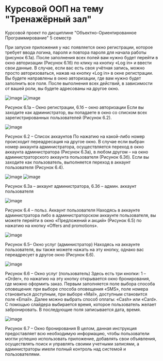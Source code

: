 # Курсовой ООП на тему "Тренажёрный зал"
 Курсовой проект по дисциплине "Объектно-Ориентированное Программирование" 5 семестр

При запуске приложения у нас появляется окно регистрации, которое требует ввода логина, пароля и повтора пароля для начала работы (рисунок 6.1а).
После заполнения всех полей вам нужно будет перейти в окно авторизации (Рисунок 6.1б) по клику на кнопку «Log in» и ввести свои данные.
В случае, если вас есть своя учётная запись, можно просто авторизоваться, нажав на кнопку «Log in» в окне регистрации. Вы будете направлены в окно авторизации, где вам нужно будет заполнить все поля. После выполнения всех действий, в зависимости от вашей роли, вы будете адресованы на другое окно.

  ![image](https://github.com/user-attachments/assets/9c92464b-257e-4bee-b056-67db92f2bfa3)
  ![image](https://github.com/user-attachments/assets/d8663593-8023-4337-b1d0-7eda01ae80fd)

Рисунок 6.1а – Окно регистрации, 6.1б – окно авторизации
Если вы заходите как администратор, вы попадаете в окно со списком всех зарегистрированных пользователей (Рисунок 6.2). 

 ![image](https://github.com/user-attachments/assets/45e58606-142c-4451-aeef-668927a095d4)

Рисунок 6.2 – Список аккаунтов
По нажатию на какой-либо номер происходит переадресация на другое окно. В случае если выбран номер аккаунта администратора, осуществляется переход в окно аккаунта администратора (Рисунок 6.3а), в любом другом – на окно администраторского аккаунта пользователя (Рисунок 6.3б).
Если вы заходите как пользователь, выполняется переход в аккаунт пользователя (Рисунок 6.4).

![image](https://github.com/user-attachments/assets/adf536b4-2a97-455a-85b5-b317a0b88434)
![image](https://github.com/user-attachments/assets/c11e3bcd-1c26-4095-9de1-09bda3d47237)

Рисунок 6.3а – аккаунт администратора, 6.3б – админ. аккаунт пользователя

![image](https://github.com/user-attachments/assets/6cfbbabb-0ac5-4ec6-aeeb-117831a0d640)
  
Рисунок 6.4 – польз. Аккаунт пользователя
Находясь в аккаунте администратора либо в администраторском аккаунте пользователя, вы можете перейти в окно «Предложений и акций» (Рисунок 6.5) по нажатию на кнопку «Offers and promotions». 

![image](https://github.com/user-attachments/assets/dbafc27a-b2db-4531-9076-1896e298ed86)

Рисунок 6.5– Окно услуг (администратор)
Находясь на аккаунте пользователя, вы также можете нажать на эту кнопку, однако вас переадресует в другое окно (Рисунок 6.6).

![image](https://github.com/user-attachments/assets/2351b93a-0bcc-469a-bb25-b37d65e7e4ce)

Рисунок 6.6 – Окно услуг (пользователь)
Здесь есть три кнопки: 1 – «Order», по нажатию на эту кнопку открывается окно бронирования, где можно оформить заказ.  Первым заполняется поле выбора способа оповещения: при выборе способа оповещения «SMS», поле номера становиться доступным, при выборе «Mail», доступным становится поле «Email».
Далее можно выбрать способ оплаты: «Cash» или «Card». С помощью слайдера выбирается время, которое пользователь желает забронировать. В последующие поля записывается дата, время.

![image](https://github.com/user-attachments/assets/a887a61b-a896-4e5f-b6b3-13eeb6a265da)

Рисунок 6.7 – Окно бронирования
В целом, данная инструкция предоставляет всю необходимую информацию, чтобы пользователи могли успешно использовать приложение, добавлять свои объявления, осуществлять поиск и управлять своими учетными записями, а администраторы имели полный контроль над системой и пользователями.
